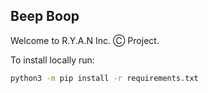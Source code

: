 ## Beep Boop

Welcome to R.Y.A.N Inc. Ⓒ Project.

To install locally run:

```bash
python3 -m pip install -r requirements.txt
```
